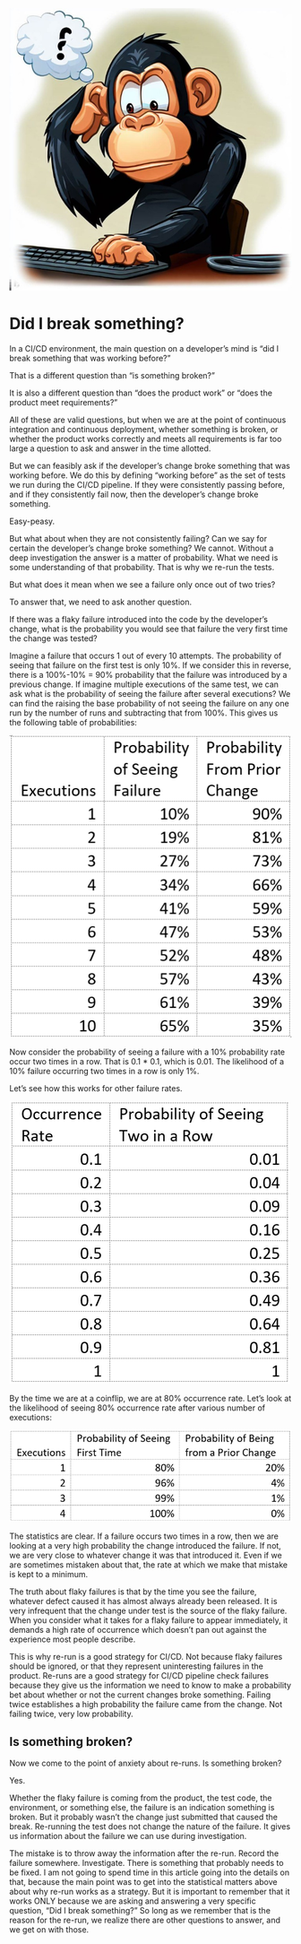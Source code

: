 ![A chimpanzee contemplating a problem](/assets/chimpincontemplation.jpeg)

Did I break something?
=========================================================
In a CI/CD environment, the main question on a developer’s mind is “did I break something that was working before?”

That is a different question than “is something broken?”

It is also a different question than “does the product work” or “does the product meet requirements?”

All of these are valid questions, but when we are at the point of continuous integration and continuous deployment, whether something is broken, or whether the product works correctly and meets all requirements is far too large a question to ask and answer in the time allotted.

But we can feasibly ask if the developer’s change broke something that was working before. We do this by defining “working before” as the set of tests we run during the CI/CD pipeline. If they were consistently passing before, and if they consistently fail now, then the developer’s change broke something.

Easy-peasy.

But what about when they are not consistently failing? Can we say for certain the developer’s change broke something? We cannot. Without a deep investigation the answer is a matter of probability. What we need is some understanding of that probability. That is why we re-run the tests.

But what does it mean when we see a failure only once out of two tries?

To answer that, we need to ask another question.

If there was a flaky failure introduced into the code by the developer’s change, what is the probability you would see that failure the very first time the change was tested?

Imagine a failure that occurs 1 out of every 10 attempts. The probability of seeing that failure on the first test is only 10%. If we consider this in reverse, there is a 100%-10% = 90% probability that the failure was introduced by a previous change. If imagine multiple executions of the same test, we can ask what is the probability of seeing the failure after several executions? We can find the raising the base probability of not seeing the failure on any one run by the number of runs and subtracting that from 100%. This gives us the following table of probabilities:

![Probability of seeing 10% failure rate after 1-10 executions.](/assets/tenpercentfailureprob.png)

Now consider the probability of seeing a failure with a 10% probability rate occur two times in a row. That is 0.1 * 0.1, which is 0.01. The likelihood of a 10% failure occurring two times in a row is only 1%.

Let’s see how this works for other failure rates.

![Probability of seeing 10% failure occur twice in a row.](/assets/tenpercentfailureprobtwice.png)

By the time we are at a coinflip, we are at 80% occurrence rate. Let’s look at the likelihood of seeing 80% occurrence rate after various number of executions:

![Probability of seeing 80% failure rate after multiple executions.](/assets/eightypercentfailureprob.png)

The statistics are clear. If a failure occurs two times in a row, then we are looking at a very high probability the change introduced the failure. If not, we are very close to whatever change it was that introduced it. Even if we are sometimes mistaken about that, the rate at which we make that mistake is kept to a minimum.

The truth about flaky failures is that by the time you see the failure, whatever defect caused it has almost always already been released. It is very infrequent that the change under test is the source of the flaky failure. When you consider what it takes for a flaky failure to appear immediately, it demands a high rate of occurrence which doesn’t pan out against the experience most people describe.

This is why re-run is a good strategy for CI/CD. Not because flaky failures should be ignored, or that they represent uninteresting failures in the product. Re-runs are a good strategy for CI/CD pipeline check failures because they give us the information we need to know to make a probability bet about whether or not the current changes broke something. Failing twice establishes a high probability the failure came from the change. Not failing twice, very low probability.

Is something broken?
--------------------------------
Now we come to the point of anxiety about re-runs. Is something broken?

Yes.

Whether the flaky failure is coming from the product, the test code, the environment, or something else, the failure is an indication something is broken. But it probably wasn’t the change just submitted that caused the break. Re-running the test does not change the nature of the failure. It gives us information about the failure we can use during investigation.

The mistake is to throw away the information after the re-run. Record the failure somewhere. Investigate. There is something that probably needs to be fixed. I am not going to spend time in this article going into the details on that, because the main point was to get into the statistical matters above about why re-run works as a strategy. But it is important to remember that it works ONLY because we are asking and answering a very specific question, “Did I break something?” So long as we remember that is the reason for the re-run, we realize there are other questions to answer, and we get on with those.

